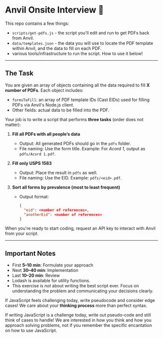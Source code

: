 # Anvil Onsite Interview 👋

This repo contains a few things:

- `scripts/get-pdfs.js` - the script you'll edit and run to get PDFs back from Anvil.
- `data/templates.json` - the data you will use to locate the PDF template within Anvil, and the data to fill on each PDF.
- various tools/infrastructure to run the script. How to use it below!

--- 

## The Task

You are given an array of objects containing all the data required to fill **X number of PDFs**.
Each object includes:

* `formsToFill`: an array of PDF template IDs (Cast EIDs) used for filling PDFs via Anvil's Node.js client.
* Other fields: actual data to be filled into the PDF.

Your job is to write a script that performs **three tasks** (order does not matter):

1. **Fill all PDFs with all people’s data**

   * Output: All generated PDFs should go in the `pdfs` folder.
   * File naming: Use the form title.
     Example: For *Acord 1*, output as `pdfs/Acord 1.pdf`.

2. **Fill only USPS 1583**

   * Output: Place the result in `pdfs` as well.
   * File naming: Use the EID.
     Example: `pdfs/<eid>.pdf`.

3. **Sort all forms by prevalence (most to least frequent)**

   * Output format:

     ```json
     {
       "eid": <number of references>,
       "anotherEid": <number of references>
     }
     ```

When you're ready to start coding, request an API key to interact with Anvil from your script.

---

## Important Notes

* First **5–10 min**: Formulate your approach
* Next **30–40 min**: Implementation
* Last **10–20 min**: Review
* Lodash is available for utility functions.
* This exercise is _not_ about writing the best script ever.
  Focus on understanding the problem and communicating your decisions clearly.

If JavaScript feels challenging today, write pseudocode and consider edge cases!
We care about your **thinking process** more than perfect syntax.

If writing JavaScript is a challenge today, write out pseudo-code and still think of cases to handle! We are interested in how you think and how you approach solving problems, not if you remember the specific encantation on how to use JavaScript.

